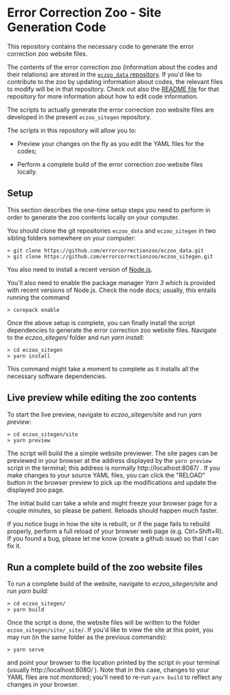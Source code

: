 # Error Correction Zoo - Site Generation Code

This repository contains the necessary code to generate the error correction zoo
website files.

The contents of the error correction zoo (information about the codes and their
relations) are stored in the [`eczoo_data`
repository](https://github.com/errorcorrectionzoo/eczoo_data).  If you'd like to
contribute to the zoo by updating information about codes, the relevant files to
modify will be in that repository.  Check out also the [README
file](https://github.com/errorcorrectionzoo/eczoo_data/blob/main/README.md)
for that repository for more information about how to edit code information.

The scripts to actually generate the error correction zoo website files are
developed in the present `eczoo_sitegen` repository.

The scripts in this repository will allow you to:

- Preview your changes on the fly as you edit the YAML files for the codes;

- Perform a complete build of the error correction zoo website files locally.

## Setup

This section describes the one-time setup steps you need to perform in order to
generate the zoo contents locally on your computer.

You should clone the git repositories `eczoo_data` and `eczoo_sitegen` in two
sibling folders somewhere on your computer:
```
> git clone https://github.com/errorcorrectionzoo/eczoo_data.git
> git clone https://github.com/errorcorrectionzoo/eczoo_sitegen.git
```

You also need to install a recent version of [Node.js](https://nodejs.org/).

You'll also need to enable the package manager *Yarn 3* which is provided with
recent versions of Node.js. Check the node docs; usually, this entails running the
command
```
> corepack enable
```

Once the above setup is complete, you can finally install the script
dependencies to generate the error correction zoo website files.  Navigate to
the *eczoo_sitegen/* folder and run *yarn install*:
```
> cd eczoo_sitegen
> yarn install
```

This command might take a moment to complete as it installs all the necessary
software dependencies.


## Live preview while editing the zoo contents

To start the live preview, navigate to *eczoo_sitegen/site* and run *yarn preview*:
```
> cd eczoo_sitegen/site
> yarn preview
```

The script will build the a simple website previewer.  The site pages can be
previewed in your browser at the address displayed by the `yarn preview` script
in the terminal; this address is normally http://localhost:8087/ .
If you make changes to your source YAML files, you can click the "RELOAD" button
in the browser preview to pick up the modifications and update the displayed zoo
page.

The initial build can take a while and might freeze your browser page for a
couple minutes, so please be patient.  Reloads should happen much faster.

If you notice bugs in how the site is rebuilt, or if the page fails to rebuild
properly, perform a full reload of your browser web page (e.g. Ctrl+Shift+R).
If you found a bug, please let me know (create a github issue) so that I can fix
it.


## Run a complete build of the zoo website files

To run a complete build of the website, navigate to *eczoo_sitegen/site* and run *yarn build*:
```
> cd eczoo_sitegen/
> yarn build
```

Once the script is done, the website files will be written to the folder
`eczoo_sitegen/site/_site/`.  If you'd like to view the site at this point,
you may run (in the same folder as the previous commands):
```
> yarn serve
```
and point your browser to the location printed by the script in your terminal
(usually http://localhost:8080/ ). Note that in this case, changes to your YAML
files are not monitored; you'll need to re-run `yarn build` to reflect any
changes in your browser.


